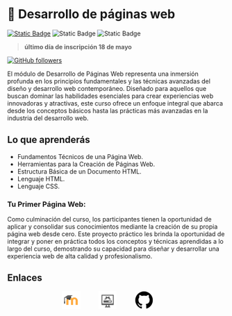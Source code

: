 <!-- En este módulo, exploraremos los fundamentos técnicos y las herramientas necesarias para crear páginas web efectivas y atractivas. Desde entender cómo funciona un navegador hasta dominar los lenguajes de marcado y estilos, este curso te proporcionará las habilidades necesarias para construir tu primera página web. -->

# 🦕 Desarrollo de páginas web
[![Static Badge](https://img.shields.io/badge/Inscribete-formulario-yellow)](https://forms.gle/aUrLSjFNvq3VTKPr6)
![Static Badge](https://img.shields.io/badge/modalidad-sábdos-green)
![Static Badge](https://img.shields.io/badge/horario-10%3A00_a_14%3A00_h-red)

> **último día de inscripción 18 de mayo**

[![GitHub followers](https://img.shields.io/github/followers/Alfonso6z)](https://github.com/Alfonso6z)


El módulo de Desarrollo de Páginas Web representa una inmersión profunda en los principios fundamentales y las técnicas avanzadas del diseño y desarrollo web contemporáneo. Diseñado para aquellos que buscan dominar las habilidades esenciales para crear experiencias web innovadoras y atractivas, este curso ofrece un enfoque integral que abarca desde los conceptos básicos hasta las prácticas más avanzadas en la industria del desarrollo web.

## Lo que aprenderás
* Fundamentos Técnicos de una Página Web.
* Herramientas para la Creación de Páginas Web.
* Estructura Básica de un Documento HTML.
* Lenguaje HTML.
* Lenguaje CSS.


### Tu Primer Página Web:
Como culminación del curso, los participantes tienen la oportunidad de aplicar y consolidar sus conocimientos mediante la creación de su propia página web desde cero. Este proyecto práctico les brinda la oportunidad de integrar y poner en práctica todos los conceptos y técnicas aprendidas a lo largo del curso, demostrando su capacidad para diseñar y desarrollar una experiencia web de alta calidad y profesionalismo.


## Enlaces

<div style="width:50%; display:flex; margin:auto; justify-content:space-around">
    <a href="http://187.217.4.141/~edc/moodle/"><img src="https://github.com/wolfycode-a6z/actividades-pilares-16s/blob/main/alfonsoGonzalezZempoalteca/edc/assets/moodle.png?raw=true" style="width:50%"></a>
    <a href="https://gist.github.com/Alfonso6z/5d7aad5c71ab1ab6a9ef5c12f00da2c3" target="_blank"><img src="https://github.com/wolfycode-a6z/actividades-pilares-16s/blob/main/alfonsoGonzalezZempoalteca/edc/assets/instalaciones.png?raw=true"  style="width:50%"></a>
    <a href="https://github.com/Alfonso6z/GP-30324" target="_blank"><img src="https://github.com/wolfycode-a6z/actividades-pilares-16s/blob/main/alfonsoGonzalezZempoalteca/edc/assets/github.png?raw=true"  style="width:50%"></a>
</div>

